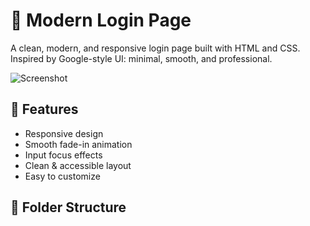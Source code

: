 # 🔐 Modern Login Page

A clean, modern, and responsive login page built with HTML and CSS.  
Inspired by Google-style UI: minimal, smooth, and professional.

![Screenshot](screenshot.png)

## 🚀 Features

- Responsive design
- Smooth fade-in animation
- Input focus effects
- Clean & accessible layout
- Easy to customize

## 📁 Folder Structure

